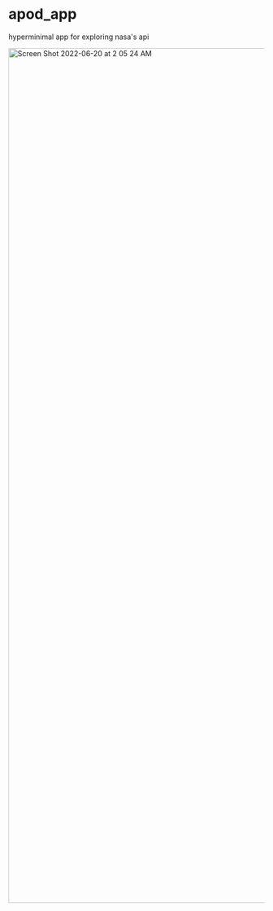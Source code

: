 # apod_app
hyperminimal app for exploring nasa's api

<img width="1680" alt="Screen Shot 2022-06-20 at 2 05 24 AM" src="https://user-images.githubusercontent.com/69979277/174535989-3550c5ee-a43a-46e9-8b7b-d2cc479d6efd.png">
